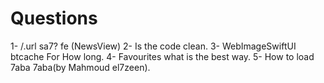 #  Questions

1- /.url sa7? fe (NewsView)
2- Is the code clean.
3- WebImageSwiftUI btcache For How long.
4- Favourites what is the best way.
5- How to load 7aba 7aba(by Mahmoud el7zeen).
